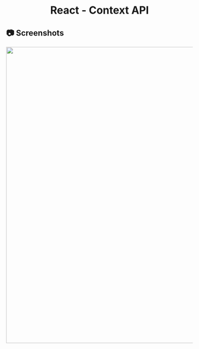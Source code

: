 <h1 align="center">
   React - Context API
</h1>

<h2>
📷 Screenshots
</h2>

<p align="center">
  <img src="https://github.com/ozkannbuyuk/react-exercises/assets/111967202/db0291b6-d5a1-41f1-be94-76955dda07ca" width="800" />
</p>
